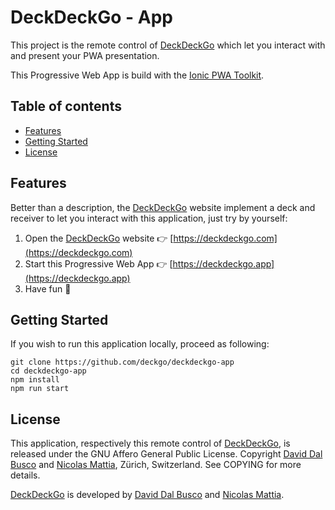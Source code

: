 # DeckDeckGo - App

This project is the remote control of [DeckDeckGo] which let you interact with and present your PWA presentation.

This Progressive Web App is build with the [Ionic PWA Toolkit](https://ionicframework.com/pwa/toolkit).

## Table of contents

- [Features](#Features)
- [Getting Started](#getting-started)
- [License](#license)

## Features

Better than a description, the [DeckDeckGo] website implement a deck and receiver to let you interact with this application, just try by yourself:

1. Open the [DeckDeckGo] website 👉 [https://deckdeckgo.com](https://deckdeckgo.com)
2. Start this Progressive Web App 👉 [https://deckdeckgo.app](https://deckdeckgo.app)
3. Have fun 🎉 

## Getting Started

If you wish to run this application locally, proceed as following:

```
git clone https://github.com/deckgo/deckdeckgo-app
cd deckdeckgo-app
npm install
npm run start
```

## License

This application, respectively this remote control of [DeckDeckGo], is released under the GNU Affero General Public License. Copyright [David Dal Busco](mailto:david.dalbusco@outlook.com) and [Nicolas Mattia](mailto:nicolas@nmattia.com), Zürich, Switzerland. See COPYING for more details.

[DeckDeckGo] is developed by [David Dal Busco](mailto:david.dalbusco@outlook.com) and [Nicolas Mattia](mailto:nicolas@nmattia.com).

[DeckDeckGo]: https://deckdeckgo.com
